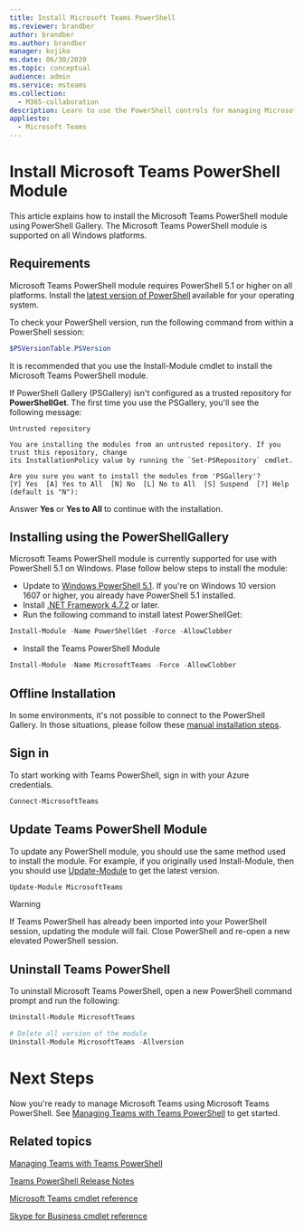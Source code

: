```yaml
---
title: Install Microsoft Teams PowerShell
ms.reviewer: brandber
author: brandber
ms.author: brandber
manager: kojiko
ms.date: 06/30/2020
ms.topic: conceptual
audience: admin
ms.service: msteams
ms.collection: 
  - M365-collaboration
description: Learn to use the PowerShell controls for managing Microsoft Teams.
appliesto: 
  - Microsoft Teams
---
```


# Install Microsoft Teams PowerShell Module

This article explains how to install the Microsoft Teams PowerShell module using PowerShell Gallery. The Microsoft Teams PowerShell module is supported on all Windows platforms. 

## Requirements

Microsoft Teams PowerShell module requires PowerShell 5.1 or higher on all platforms. Install the [latest version of PowerShell](https://docs.microsoft.com/en-us/powershell/scripting/install/installing-powershell) available for your operating system. 

To check your PowerShell version, run the following command from within a PowerShell session: 

```powershell
$PSVersionTable.PSVersion 
```
It is recommended that you use the  Install-Module cmdlet to install the Microsoft Teams PowerShell module. 
 
If PowerShell Gallery (PSGallery) isn't configured as a trusted repository for **PowerShellGet**. The first time you use the PSGallery, you'll see the following message:

```console
Untrusted repository

You are installing the modules from an untrusted repository. If you trust this repository, change
its InstallationPolicy value by running the `Set-PSRepository` cmdlet.

Are you sure you want to install the modules from 'PSGallery'?
[Y] Yes  [A] Yes to All  [N] No  [L] No to All  [S] Suspend  [?] Help (default is "N"):
```

Answer **Yes** or **Yes to All** to continue with the installation.

## Installing using the PowerShellGallery

Microsoft Teams PowerShell module is currently supported for use with PowerShell 5.1 on Windows. Plase follow below steps to install the module: 

- Update to [Windows PowerShell 5.1](/powershell/scripting/windows-powershell/install/installing-windows-powershell#upgrading-existing-windows-powershell). If you're on Windows 10 version 1607 or higher, you already have PowerShell 5.1 installed. 
- Install [.NET Framework 4.7.2](/dotnet/framework/install) or later. 
- Run the following command to install latest PowerShellGet:
 
```powershell
Install-Module -Name PowerShellGet -Force -AllowClobber
```
- Install the Teams PowerShell Module

```powershell
Install-Module -Name MicrosoftTeams -Force -AllowClobber
```

## Offline Installation 

In some environments, it's not possible to connect to the PowerShell Gallery. In those situations, please follow these [manual installation steps](https://aka.ms/psgallery-manualdownload).  

## Sign in

To start working with Teams PowerShell, sign in with your Azure credentials.

```PowerShell
Connect-MicrosoftTeams 
``` 

## Update Teams PowerShell Module

To update any PowerShell module, you should use the same method used to install the module. For example, if you originally used Install-Module, then you should use [Update-Module](https://docs.microsoft.com/en-us/powershell/module/powershellget/update-module) to get the latest version.  

```powershell
Update-Module MicrosoftTeams
```

> [!WARNING]
> If Teams PowerShell has already been imported into your PowerShell session, updating the module will fail. Close PowerShell and re-open a new elevated PowerShell session.


## Uninstall Teams PowerShell

To uninstall Microsoft Teams PowerShell, open a new PowerShell command prompt and run the following: 

```powershell
Uninstall-Module MicrosoftTeams

# Delete all version of the module
Uninstall-Module MicrosoftTeams -Allversion 
```

# Next Steps 

Now you're ready to manage Microsoft Teams using Microsoft Teams PowerShell. See [Managing Teams with Teams PowerShell](https://docs.microsoft.com/en-us/microsoftteams/teams-powershell-managing-teams) to get started. 

## Related topics

[Managing Teams with Teams PowerShell](teams-powershell-managing-teams.md)

[Teams PowerShell Release Notes](teams-powershell-release-notes.md)

[Microsoft Teams cmdlet reference](/powershell/teams/?view=teams-ps)

[Skype for Business cmdlet reference](/powershell/skype/intro?view=skype-ps)
